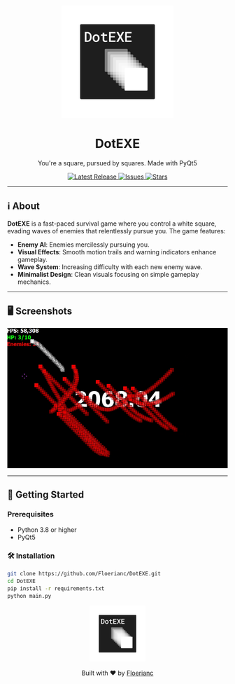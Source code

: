 <p align="center">
    <img src="assets/ico.png" alt="DotEXE Logo" width="256"/>
</p>
<h1 align="center">DotEXE</h1>

<p align="center">
    You're a square, pursued by squares. Made with PyQt5
</p>

<p align="center">
    <a href="https://github.com/Floerianc/DotEXE/releases">
        <img src="https://img.shields.io/github/v/release/Floerianc/DotEXE?label=Latest%20Release&style=flat-square" alt="Latest Release">
    </a>
    <a href="https://github.com/Floerianc/DotEXE/issues">
        <img src="https://img.shields.io/github/issues/Floerianc/DotEXE?style=flat-square" alt="Issues">
    </a>
    <a href="https://github.com/Floerianc/DotEXE/stargazers">
        <img src="https://img.shields.io/github/stars/Floerianc/DotEXE?style=flat-square" alt="Stars">
    </a>
</p>

---

## ℹ️ About

**DotEXE** is a fast-paced survival game where you control a white square, evading waves of enemies that relentlessly pursue you. The game features:

- **Enemy AI**: Enemies mercilessly pursuing you.
- **Visual Effects**: Smooth motion trails and warning indicators enhance gameplay.
- **Wave System**: Increasing difficulty with each new enemy wave.
- **Minimalist Design**: Clean visuals focusing on simple gameplay mechanics.

---

## 🖥️ Screenshots

<p align="center">
  <img src="assets/gameplay.png" alt="Gameplay Screenshot" width="600"/>
</p>

---

## 🚀 Getting Started

### Prerequisites

- Python 3.8 or higher
- PyQt5

### 🛠️ Installation

```bash
git clone https://github.com/Floerianc/DotEXE.git
cd DotEXE
pip install -r requirements.txt
python main.py
```

<p align="center">
<img src="assets/ico.png" alt="DotEXE Logo" width="128"/>
</p>

<p align="center">
    Built with ❤️ by <a href="https://github.com/Floerianc">Floerianc</a> 
</p>